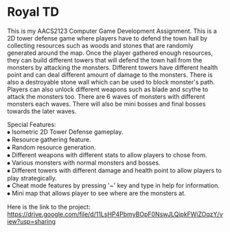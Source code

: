 # Royal TD
This is my AACS2123 Computer Game Development Assignment. This is a 2D tower defense game where players have to defend the town hall by collecting resources such as woods and stones that are randomly generated around the map. Once the player gathered enough resources, they can build different towers that will defend the town hall from the monsters by attacking the monsters. Different towers have different health point and can deal different amount of damage to the monsters. There is also a destroyable stone wall which can be used to block monster's path. Players can also unlock different weapons such as blade and scythe to attack the monsters too. There are 6 waves of monsters with different monsters each waves. There will also be mini bosses and final bosses towards the later waves.

Special Features:</br>
⦁ Isometric 2D Tower Defense gameplay. </br>
⦁ Resource gathering feature. </br>
⦁ Random resource generation. </br>
⦁ Different weapons with different stats to allow players to chose from. </br>
⦁ Various monsters with normal monsters and bosses. </br>
⦁ Different towers with different damage and health point to allow players to play strategically. </br>
⦁ Cheat mode features by pressing '~' key and type in help for information. </br>
⦁ Mini map that allows player to see where are the monsters at.

Here is the link to the project: https://drive.google.com/file/d/11LsHP4PbmyBOpF0NswJLQipkFWiZOqzY/view?usp=sharing
